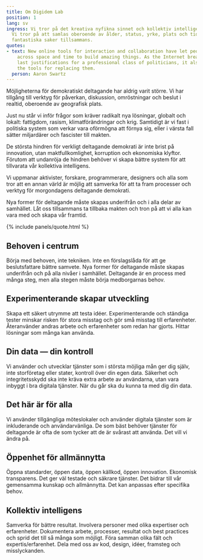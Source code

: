```yaml
---
title: Om Digidem Lab
position: 1
lang: sv
ingress: Vi tror på det kreativa nyfikna sinnet och kollektiv intelligens underifrån.
  Vi tror på att samlas oberoende av ålder, status, yrke, plats och tid för att bygga
  fantastiska saker tillsammans.
quotes:
- text: New online tools for interaction and collaboration have let people come together
    across space and time to build amazing things. As the Internet breaks down the
    last justifications for a professional class of politicians, it also builds up
    the tools for replacing them.
  person: Aaron Swartz
---
```


Möjligheterna för demokratiskt deltagande har aldrig varit större. Vi har tillgång till verktyg för påverkan, diskussion, omröstningar och beslut i realtid, oberoende av geografisk plats.

Just nu står vi inför frågor som kräver radikalt nya lösningar, globalt och lokalt: fattigdom, rasism, klimatförändringar och krig. Samtidigt är vi fast i politiska system som verkar vara oförmögna att förnya sig, eller i värsta fall sätter miljardärer och fascister till makten.

De största hindren för verkligt deltagande demokrati är inte brist på innovation, utan maktfullkomlighet, korruption och ekonomiska klyftor.  Förutom att undanröja de hindren behöver vi skapa bättre system för att tillvarata vår kollektiva intelligens.

Vi uppmanar aktivister, forskare, programmerare, designers och alla som tror att en annan värld är möjlig att samverka för att ta fram processer och verktyg för morgondagens deltagande demokrati.

Nya former för deltagande måste skapas underifrån och i alla delar av samhället. Låt oss tillsammans ta tillbaka makten och tron på att vi alla kan vara med och skapa vår framtid.

{% include panels/quote.html %}

## Behoven i centrum
Börja med behoven, inte tekniken. Inte en förslagslåda för att ge beslutsfattare bättre samvete. Nya former för deltagande måste skapas underifrån och på alla nivåer i samhället. Deltagande är en process med många steg, men alla stegen måste börja medborgarnas behov.

## Experimenterande skapar utveckling
Skapa ett säkert utrymme att testa idéer. Experimenterande och ständiga tester minskar risken för stora misstag och gör små misstag till erfarenheter.
Återanvänder andras arbete och erfarenheter som redan har gjorts. Hittar lösningar som många kan använda.

## Din data — din kontroll
Vi använder och utvecklar tjänster som i största möjliga mån ger dig själv, inte storföretag eller stater, kontroll över din egen data. Säkerhet och integritetsskydd ska inte kräva extra arbete av användarna, utan vara inbyggt i bra digitala tjänster. När du går ska du kunna ta med dig din data.

## Det här är för alla
Vi använder tillgängliga möteslokaler och använder digitala tjänster som är inkluderande och användarvänliga. De som bäst behöver tjänster för deltagande är ofta de som tycker att de är svårast att använda. Det vill vi ändra på.

## Öppenhet för allmännytta
Öppna standarder, öppen data, öppen källkod, öppen innovation. Ekonomisk transparens. Det ger väl testade och säkrare tjänster. Det bidrar till vår gemensamma kunskap och allmännytta. Det kan anpassas efter specifika behov.

## Kollektiv intelligens
Samverka för bättre resultat. Involvera personer med olika expertiser och erfarenheter. Dokumentera arbete, processer, resultat och best practices och sprid det till så många som möjligt. Föra samman olika fält och expertis/erfarenhet. Dela med oss av kod, design, idéer, framsteg och misslyckanden.
